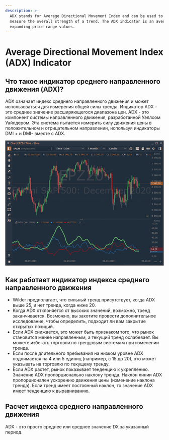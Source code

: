 ```yaml
---
description: >-
  ADX stands for Average Directional Movement Index and can be used to help
  measure the overall strength of a trend. The ADX indicator is an average of
  expanding price range values.
---
```


# Average Directional Movement Index \(ADX\) Indicator

## Что такое индикатор среднего направленного движения \(ADX\)?

ADX означает индекс среднего направленного движения и может использоваться для измерения общей силы тренда. Индикатор ADX - это среднее значение расширяющегося диапазона цен. ADX - это компонент системы направленного движения, разработанной Уэллсом Уайлдером. Эта система пытается измерить силу движения цены в положительном и отрицательном направлении, используя индикаторы DMI + и DMI- вместе с ADX.

![](../../../../.gitbook/assets/image%20%2859%29.png)

## Как работает индикатор индекса среднего направленного движения

* Wilder предполагает, что сильный тренд присутствует, когда ADX выше 25, и нет тренда, когда ниже 20.
* Когда ADX отклоняется от высоких значений, возможно, тренд заканчивается. Возможно, вы захотите провести дополнительное исследование, чтобы определить, подходит ли вам закрытие открытых позиций.
* Если ADX снижается, это может быть признаком того, что рынок становится менее направленным, а текущий тренд ослабевает. Вы можете избегать торговли по трендовым системам при изменении тренда.
* Если после длительного пребывания на низком уровне ADX поднимается на 4 или 5 единиц \(например, с 15 до 20\), это может указывать на торговлю по текущему тренду.
* Если ADX растет, рынок показывает тенденцию к укреплению. Значение ADX пропорционально наклону тренда. Наклон линии ADX пропорционален ускорению движения цены \(изменение наклона тренда\). Если тренд имеет постоянный наклон, то значение ADX имеет тенденцию к выравниванию.

## Расчет индекса среднего направленного движения

ADX - это просто среднее или среднее значение DX за указанный период.

